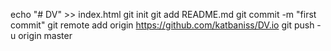 echo "# DV" >> index.html
git init
git add README.md
git commit -m "first commit"
git remote add origin https://github.com/katbaniss/DV.io
git push -u origin master

